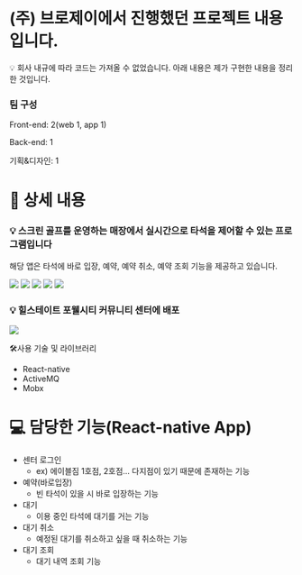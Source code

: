
# (주) 브로제이에서 진행했던 프로젝트 내용입니다.
💡 회사 내규에 따라 코드는 가져올 수 없었습니다.
아래 내용은 제가 구현한 내용을 정리한 것입니다.
### 팀 구성
Front-end: 2(web 1, app 1)

Back-end: 1

기획&디자인: 1

# 📖 상세 내용


### 💡 스크린 골프를 운영하는 매장에서 실시간으로 타석을 제어할 수 있는 프로그램입니다
해당 앱은 타석에 바로 입장, 예약, 예약 취소, 예약 조회 기능을 제공하고 있습니다.

</aside>

<img src="https://www.notion.so/f312018099704dfa9118964f8f83d5ea?pvs=4#8027b3499636484a9124e825428dd482" />

<img src="https://www.notion.so/image/https%3A%2F%2Fprod-files-secure.s3.us-west-2.amazonaws.com%2Fc82ba3c7-8cae-4fda-9d08-f09124fb046b%2Fc8768836-7b13-41e5-bc03-ede722cdbb61%2FUntitled.png?table=block&id=b2f90252-3b2f-453f-bdbc-fc735a3eaa00&spaceId=c82ba3c7-8cae-4fda-9d08-f09124fb046b&width=2000&userId=c1298d01-226a-4f5d-a00b-6aaaa9f07d2a&cache=v2" />
<img src="https://www.notion.so/image/https%3A%2F%2Fprod-files-secure.s3.us-west-2.amazonaws.com%2Fc82ba3c7-8cae-4fda-9d08-f09124fb046b%2Fbf55ac06-2b35-4208-9b3a-4d5c8d8526f0%2FUntitled.png?table=block&id=79b0347d-5fa3-42a5-a92a-0357ef6a141a&spaceId=c82ba3c7-8cae-4fda-9d08-f09124fb046b&width=2000&userId=c1298d01-226a-4f5d-a00b-6aaaa9f07d2a&cache=v2" />
<img src="https://www.notion.so/image/https%3A%2F%2Fprod-files-secure.s3.us-west-2.amazonaws.com%2Fc82ba3c7-8cae-4fda-9d08-f09124fb046b%2Fa1519187-322c-409b-ab41-a9421ced4b43%2FUntitled.png?table=block&id=30e9803a-8912-43a4-8994-471996c66ece&spaceId=c82ba3c7-8cae-4fda-9d08-f09124fb046b&width=2000&userId=c1298d01-226a-4f5d-a00b-6aaaa9f07d2a&cache=v2" />
<img src="https://www.notion.so/image/https%3A%2F%2Fprod-files-secure.s3.us-west-2.amazonaws.com%2Fc82ba3c7-8cae-4fda-9d08-f09124fb046b%2F7dd6b511-9bee-4e09-b82b-2c2da920f1e4%2FUntitled.png?table=block&id=8c3684cc-dabc-43e3-9a4b-7e5b290f6fc8&spaceId=c82ba3c7-8cae-4fda-9d08-f09124fb046b&width=2000&userId=c1298d01-226a-4f5d-a00b-6aaaa9f07d2a&cache=v2" />

### 💡 힐스테이트 포웰시티 커뮤니티 센터에 배포
<img src="https://www.notion.so/image/https%3A%2F%2Fprod-files-secure.s3.us-west-2.amazonaws.com%2Fc82ba3c7-8cae-4fda-9d08-f09124fb046b%2Fc372f097-291b-44ec-b916-a1346feb3c4e%2F%25EC%258A%25A4%25ED%2581%25AC%25EB%25A6%25B0%25EA%25B3%25A8%25ED%2594%2584_%25ED%2583%2580%25EC%2584%259D%25EC%25A0%259C%25EC%2596%25B4_%25ED%2594%2584%25EB%25A1%259C%25EA%25B7%25B8%25EB%259E%25A8.jpg?table=block&id=3bb7ea91-bef4-4870-a616-2fad48ba82aa&spaceId=c82ba3c7-8cae-4fda-9d08-f09124fb046b&width=2000&userId=c1298d01-226a-4f5d-a00b-6aaaa9f07d2a&cache=v2" />





🛠️사용 기술 및 라이브러리

- React-native
- ActiveMQ
- Mobx

# 💻 담당한 기능(React-native App)

- 센터 로그인
    - ex) 에이블짐 1호점, 2호점… 다지점이 있기 때문에 존재하는 기능
- 예약(바로입장)
    - 빈 타석이 있을 시 바로 입장하는 기능
- 대기
    - 이용 중인 타석에 대기를 거는 기능
- 대기 취소
    - 예정된 대기를 취소하고 싶을 때 취소하는 기능
- 대기 조회
    - 대기 내역 조회 기능
    
